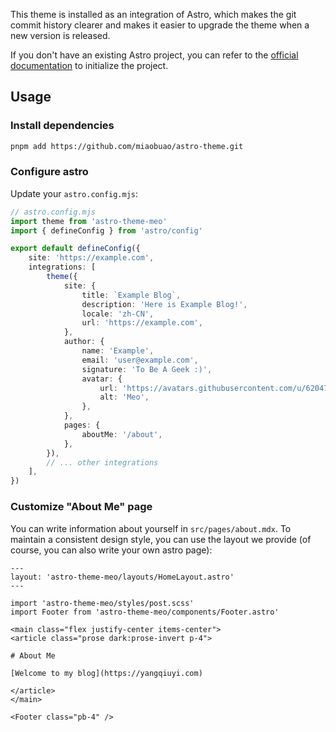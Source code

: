 This theme is installed as an integration of Astro, which makes the git commit history clearer and makes it easier to upgrade the theme when a new version is released.

If you don't have an existing Astro project, you can refer to the [official documentation](https://docs.astro.build/en/install-and-setup/) to initialize the project.

## Usage

### Install dependencies

```sh
pnpm add https://github.com/miaobuao/astro-theme.git
```

### Configure astro

Update your `astro.config.mjs`:

```ts
// astro.config.mjs
import theme from 'astro-theme-meo'
import { defineConfig } from 'astro/config'

export default defineConfig({
	site: 'https://example.com',
	integrations: [
		theme({
			site: {
				title: `Example Blog`,
				description: 'Here is Example Blog!',
				locale: 'zh-CN',
				url: 'https://example.com',
			},
			author: {
				name: 'Example',
				email: 'user@example.com',
				signature: 'To Be A Geek :)',
				avatar: {
					url: 'https://avatars.githubusercontent.com/u/62047803?v=4',
					alt: 'Meo',
				},
			},
			pages: {
				aboutMe: '/about',
			},
		}),
		// ... other integrations
	],
})
```

### Customize "About Me" page

You can write information about yourself in `src/pages/about.mdx`. To maintain a consistent design style, you can use the layout we provide (of course, you can also write your own astro page):

```mdx
---
layout: 'astro-theme-meo/layouts/HomeLayout.astro'
---

import 'astro-theme-meo/styles/post.scss'
import Footer from 'astro-theme-meo/components/Footer.astro'

<main class="flex justify-center items-center">
<article class="prose dark:prose-invert p-4">

# About Me

[Welcome to my blog](https://yangqiuyi.com)

</article>
</main>

<Footer class="pb-4" />
```
